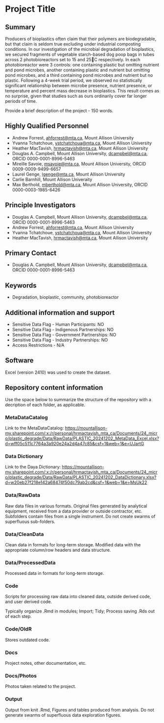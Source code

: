 # Project Title

## Summary

Producers of bioplastics often claim that their polymers are biodegradable, but that claim is seldom true excluding under industrial composting conditions. In our investigation of the microbial degradation of bioplastics, we secured fragments of vegetable starch-based dog poop bags in tubes across 2 photobioreactors set to 15 and 25C respectively. In each photobioreactor were 3 controls: one containing plastic but omitting nutrient and pond microbes, another containing plastic and nutrient but omitting pond microbes, and a third containing pond microbes and nutrient but no plastic. Following a 4-week trial period, we observed no statistically significant relationship between microbe presence, nutrient presence, or temperature and percent mass decrease in bioplastics. This result comes as no surprise, given that studies such as ours ordinarily cover far longer periods of time. 

Provide a brief description of the project - 150 words.

## Highly Qualified Personnel

- Andrew Forrest, ahforrest@mta.ca, Mount Allison University
- Yvanna Tchatchoue, ystchatchoua@mta.ca, Mount Allison University
- Heather MacTavish, hrmactavish@mta.ca, Mount Allison University
- Douglas A. Campbell, Mount Allison University, dcampbel@mta.ca, ORCID 0000-0001-8996-5463
- Mireille Savoie, msavoie@mta.ca, Mount Allison University, ORCID 0009-0009-9499-6657
- Laurel Genge, lgenge@mta.ca, Mount Allison University
- Carlie Barnhill, Mount Allison Univeraity
- Max Berthold, mberthold@mta.ca, Mount Allison University, ORCID 0000-0003-1985-6426

## Principle Investigators

- Douglas A. Campbell, Mount Allison University, dcampbel@mta.ca, ORCID 0000-0001-8996-5463
- Andrew Forrest, ahforrest@mta.ca, Mount Allison University
- Yvanna Tchatchoue, ystchatchoua@mta.ca, Mount Allison University
- Heather MacTavish, hrmactavish@mta.ca, Mount Allison University

## Primary Contact  

- Douglas A. Campbell, Mount Allison University, dcampbel@mta.ca, ORCID 0000-0001-8996-5463

## Keywords

- Degradation, bioplastic, community, photobioreactor

## Additional information and support

- Sensitive Data Flag - Human Participants:  NO
- Sensitive Data Flag - Indigenous Partnerships: NO
- Sensitive Data Flag - Government Partnerships: NO
- Sensitive Data Flag - Industry Partnerships: NO
- Access Restrictions - N/A

## Software  

Excel (version 2410) was used to create the dataset.

## Repository content information

Use the space below to summarize the structure of the repository with a decription of each folder, as applicable.

### MetaDataCatalog

Link to the MetaDataCatalog:
https://mountallison-my.sharepoint.com/:x:/r/personal/hrmactavish_mta_ca/Documents/24_micro/plastic_degrade/Data/RawData/PLASTIC_20241202_MetaData_Excel.xlsx?d=wff05c511c7764a3a920e24a2d4a47c85&csf=1&web=1&e=UJartG


### Data Dictionary

Link to the Daya Dictionary:
https://mountallison-my.sharepoint.com/:x:/r/personal/hrmactavish_mta_ca/Documents/24_micro/plastic_degrade/Data/RawData/PLASTIC_20241202_DataDictionary.xlsx?d=w20eb27f218e142a68474f50dc79ab2cd&csf=1&web=1&e=MsUk22

### Data/RawData

Raw data files in various formats. Original files generated by analytical equipment, received from a data provider or outside contractor, etc.
Subfolders contain files from a single instrument.
Do not create swarms of superfluous sub-folders.

### Data/CleanData

Clean data in formats for long-term storage. Modified data with the appropriate column/row headers and data structure.

### Data/ProcessedData

Processed data in formats for long-term storage.

### Code

Scripts for processing raw data into cleaned data, outside derived code, and user derived code.

Typically organize .Rmd in modules; Import; Tidy; Process saving .Rds out of each step.

### Code/OldR

Stores outdated code.

### Docs

Project notes, other documentation, etc.

### Docs/Photos

Photos taken related to the project.

### Output

Output from knit .Rmd, Figures and tables produced from analysis.
Do not generate swarms of superfluous data exploration figures.
